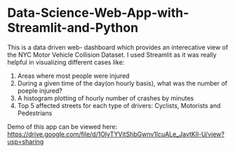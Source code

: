 # Data-Science-Web-App-with-Streamlit-and-Python
This is a data driven web- dashboard which provides an interecative view of the NYC Motor Vehicle Collision Dataset. I used Streamlit as it was really helpful in visualizing different cases like:
1. Areas where most people were injured
2. During a given time of the day(on hourly basis), what was the number of poeple injured?
3. A histogram plotting of hourly number of crashes by minutes
4. Top 5 affected streets for each type of drivers: Cyclists, Motorists and Pedestrians


Demo of this app can be viewed here: https://drive.google.com/file/d/1OlyTYVitShbGwnv1lcuALe_JavtKll-U/view?usp=sharing
